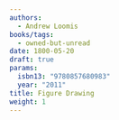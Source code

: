 ```yaml
---
authors:
  - Andrew Loomis
books/tags:
  - owned-but-unread
date: 1800-05-20
draft: true
params:
  isbn13: "9780857680983"
  year: "2011"
title: Figure Drawing
weight: 1
---
```


<!--more-->
